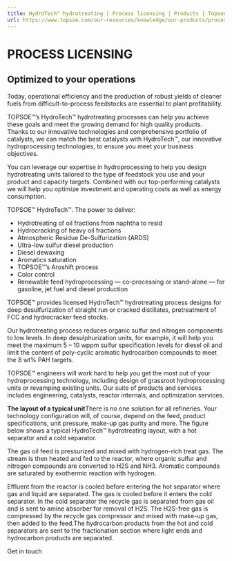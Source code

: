 ```yaml
---
title: HydroTech™ hydrotreating | Process licensing | Products | Topsoe
url: https://www.topsoe.com/our-resources/knowledge/our-products/process-licensing/hydrotechtm-hydrotreating#main-content
---
```


# PROCESS LICENSING

## Optimized to your operations

Today, operational efficiency and the production of robust yields of cleaner fuels from difficult-to-process feedstocks are essential to plant profitability.

TOPSOE™’s HydroTech™ hydrotreating processes can help you achieve these goals and meet the growing demand for high quality products. Thanks to our innovative technologies and comprehensive portfolio of catalysts, we can match the best catalysts with HydroTech™, our innovative hydroprocessing technologies, to ensure you meet your business objectives.

You can leverage our expertise in hydroprocessing to help you design hydrotreating units tailored to the type of feedstock you use and your product and capacity targets. Combined with our top-performing catalysts we will help you optimize investment and operating costs as well as energy consumption.

TOPSOE™ HydroTech™. The power to deliver:

- Hydrotreating of oil fractions from naphtha to resid
- Hydrocracking of heavy oil fractions
- Atmospheric Residue De-Sulfurization (ARDS)
- Ultra-low sulfur diesel production
- Diesel dewaxing
- Aromatics saturation
- TOPSOE™’s Aroshift process
- Color control
- Renewable feed hydroprocessing — co-processing or stand-alone — for gasoline, jet fuel and diesel production

TOPSOE™ provides licensed HydroTech™ hydrotreating process designs for deep desulfurization of straight run or cracked distillates, pretreatment of FCC and hydrocracker feed stocks.

Our hydrotreating process reduces organic sulfur and nitrogen components to low levels. In deep desulphurization units, for example, it will help you meet the maximum 5 – 10 wppm sulfur specification levels for diesel oil and limit the content of poly-cyclic aromatic hydrocarbon compounds to meet the 8 wt% PAH targets.

TOPSOE™ engineers will work hard to help you get the most out of your hydroprocessing technology, including design of grassroot hydroprocessing units or revamping existing units. Our suite of products and services includes engineering, catalysts, reactor internals, and optimization services.

**The layout of a typical unit**There is no one solution for all refineries. Your technology configuration will, of course, depend on the feed, product specifications, unit pressure, make-up gas purity and more. The figure below shows a typical HydroTech™ hydrotreating layout, with a hot separator and a cold separator.

The gas oil feed is pressurized and mixed with hydrogen-rich treat gas. The stream is then heated and fed to the reactor, where organic sulfur and nitrogen compounds are converted to H2S and NH3. Aromatic compounds are saturated by exothermic reaction with hydrogen.

Effluent from the reactor is cooled before entering the hot separator where gas and liquid are separated. The gas is cooled before it enters the cold separator. In the cold separator the recycle gas is separated from gas oil and is sent to amine absorber for removal of H2S. The H2S-free gas is compressed by the recycle gas compressor and mixed with make-up gas, then added to the feed.The hydrocarbon products from the hot and cold separators are sent to the fractionation section where light ends and hydrocarbon products are separated.

Get in touch